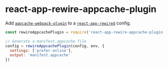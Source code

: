 # react-app-rewire-appcache-plugin

Add [`appcache-webpack-plugin`](https://github.com/lettertwo/appcache-webpack-plugin) to a [`react-app-rewired`](https://github.com/timarney/react-app-rewired) config.

```js
const rewireAppcachePlugin = require('react-app-rewire-appcache-plugin')

// Generate a manifest.appcache file
config = rewireAppcachePlugin(config, env, {
  settings: ['prefer-online'],
  output: 'manifest.appcache'
})
```
